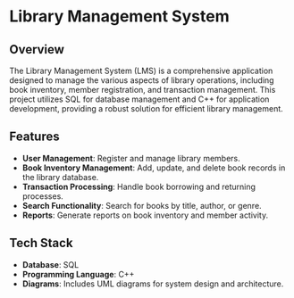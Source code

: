 # Library Management System

## Overview
The Library Management System (LMS) is a comprehensive application designed to manage the various aspects of library operations, including book inventory, member registration, and transaction management. This project utilizes SQL for database management and C++ for application development, providing a robust solution for efficient library management.

## Features
- **User Management**: Register and manage library members.
- **Book Inventory Management**: Add, update, and delete book records in the library database.
- **Transaction Processing**: Handle book borrowing and returning processes.
- **Search Functionality**: Search for books by title, author, or genre.
- **Reports**: Generate reports on book inventory and member activity.

## Tech Stack
- **Database**: SQL
- **Programming Language**: C++
- **Diagrams**: Includes UML diagrams for system design and architecture.
